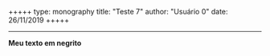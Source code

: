+++++
type: monography
title: "Teste 7"
author: "Usuário 0"
date: 26/11/2019
+++++
*****
**Meu texto em negrito**
